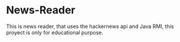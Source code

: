 News-Reader
===========

This is news reader, that uses the hackernews api and Java RMI, this proyect is only for educational purpose. 
